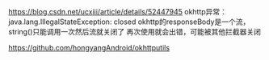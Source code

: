 
https://blog.csdn.net/ucxiii/article/details/52447945
okhttp异常： java.lang.IllegalStateException: closed
okhttp的responseBody是一个流，string()只能调用一次然后流就关闭了 再次使用就会出错，可能被其他拦截器关闭

https://github.com/hongyangAndroid/okhttputils